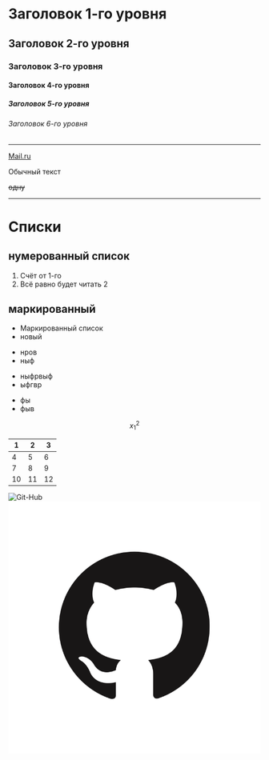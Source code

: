 # Заголовок 1-го уровня
## Заголовок 2-го уровня
### Заголовок 3-го уровня
#### Заголовок 4-го уровня
##### Заголовок 5-го уровня
###### Заголовок 6-го уровня

-----------
[Mail.ru](http://mail.ru)

Обычный текст

~~одну~~

---------
Списки <!-- Заголовок 1-го уровня -->
=====

нумерованный список
----
1. Счёт от 1-го
3. Всё равно будет читать  2

маркированный
---

* Маркированный список
* новый

+ нров
+ ныф

- ныфрвыф
- ыфгвр

* фы
* фыв

$$x_1^2$$

|1|2|3|
|-|-|-|
|4|5|6|
|7|8|9|
|10|11|12|

![Git-Hub](https://cdn.iconscout.com/icon/free/png-256/github-149-624845.png "Изображение")
![Git-Hub с пк](github.png)
